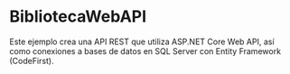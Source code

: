 # BibliotecaWebAPI

Este ejemplo crea una API REST que utiliza ASP.NET Core Web API, así como conexiones a bases de datos en SQL Server con Entity Framework (CodeFirst).